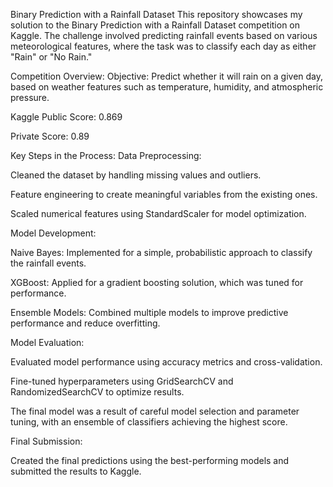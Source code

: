Binary Prediction with a Rainfall Dataset
This repository showcases my solution to the Binary Prediction with a Rainfall Dataset competition on Kaggle. The challenge involved predicting rainfall events based on various meteorological features, where the task was to classify each day as either "Rain" or "No Rain."

Competition Overview:
Objective: Predict whether it will rain on a given day, based on weather features such as temperature, humidity, and atmospheric pressure.

Kaggle Public Score: 0.869

Private Score: 0.89

Key Steps in the Process:
Data Preprocessing:

Cleaned the dataset by handling missing values and outliers.

Feature engineering to create meaningful variables from the existing ones.

Scaled numerical features using StandardScaler for model optimization.

Model Development:

Naive Bayes: Implemented for a simple, probabilistic approach to classify the rainfall events.

XGBoost: Applied for a gradient boosting solution, which was tuned for performance.

Ensemble Models: Combined multiple models to improve predictive performance and reduce overfitting.

Model Evaluation:

Evaluated model performance using accuracy metrics and cross-validation.

Fine-tuned hyperparameters using GridSearchCV and RandomizedSearchCV to optimize results.

The final model was a result of careful model selection and parameter tuning, with an ensemble of classifiers achieving the highest score.

Final Submission:

Created the final predictions using the best-performing models and submitted the results to Kaggle.

